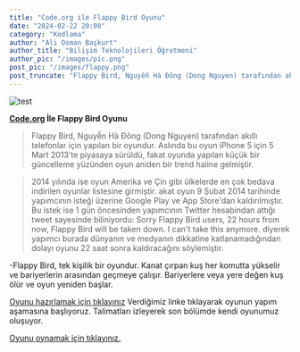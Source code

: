 ```yaml
---
title: "Code.org ile Flappy Bird Oyunu"
date: "2024-02-22 20:00"
category: "Kodlama"
author: "Ali Osman Başkurt"
author_title: "Bilişim Teknolojileri Öğretmeni"
author_pic: "/images/pic.png"
post_pic: "/images/flappy.png"
post_truncate: "Flappy Bird, Nguyễn Hà Đông (Dong Nguyen) tarafından akıllı telefonlar için yapılan bir oyundur. Aslında bu oyun iPhone 5 için 5 Mart 2013'te piyasaya sürüldü, fakat oyunda yapılan küçük bir güncelleme yüzünden oyun aniden bir trend haline gelmiştir."
---
```


![test](/images/flappy.png)

**[Code.org](https://code.org/) İle Flappy Bird Oyunu**

> Flappy Bird, Nguyễn Hà Đông (Dong Nguyen) tarafından akıllı telefonlar için yapılan bir oyundur. Aslında bu oyun iPhone 5 için 5 Mart 2013'te piyasaya sürüldü, fakat oyunda yapılan küçük bir güncelleme yüzünden oyun aniden bir trend haline gelmiştir.

> 2014 yılında ise oyun Amerika ve Çin gibi ülkelerde en çok bedava indirilen oyunlar listesine girmiştir. akat oyun 9 Şubat 2014 tarihinde yapımcının isteği üzerine Google Play ve App Store'dan kaldırılmıştır. Bu istek ise 1 gün öncesinden yapımcının Twitter hesabindan attığı tweet sayesinde biliniyordu: Sorry Flappy Bird users, 22 hours from now, Flappy Bird will be taken down. I can't take this anymore. diyerek yapımcı burada dünyanın ve medyanın dikkatine katlanamadığından dolayı oyunu 22 saat sonra kaldıracağını söylemiştir.

-Flappy Bird, tek kişilik bir oyundur. Kanat çırpan kuş her komutta yükselir ve bariyerlerin arasından geçmeye çalışır. Bariyerlere veya yere değen kuş ölür ve oyun yeniden başlar.

[Oyunu hazırlamak için tıklayınız](https://studio.code.org/s/coursec-2021/lessons/12/levels/2) Verdiğimiz linke tıklayarak oyunun yapım aşamasına başlıyoruz. Talimatları izleyerek son bölümde kendi oyunumuz oluşuyor.

[Oyunu oynamak için tıklayınız.](https://studio.code.org/projects/flappy/Z09DRFk7SWbhnqwivW-0C3PVD133362F7gY_49W2lpc)
